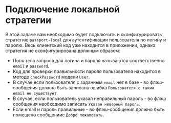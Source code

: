 # Подключение локальной стратегии

В этой задаче вам необходимо будет подключить и сконфигурировать стратегию `passport-local` для 
аутентификации пользователя по логину и паролю. Весь клиентский код уже находится в приложении, 
однако стратегия не сконфигурирована должным образом:
- Поля тела запроса для логина и пароля называются соответственно `email` и `password`.
- Код для проверки правильности пароля пользователя находится в методе `checkPassword` модели 
`User`.
- В случае если пользователя с заданным `email` нет в базе - во флэш-сообщения должна быть записана
ошибка `Пользователя с таким email не существует`.
- В случае, если пользователь указал неправильный пароль - во флэш сообщения необходимо записать 
`Указан неверный пароль`.
- Если email и пароль правильные - во флэш-сообщения должно быть помещено сообщениие 
`Добро пожаловать`.
